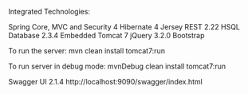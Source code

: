 Integrated Technologies:

Spring Core, MVC and Security 4
Hibernate 4
Jersey REST 2.22
HSQL Database 2.3.4
Embedded Tomcat 7
jQuery 3.2.0
Bootstrap

To run the server:
mvn clean install tomcat7:run

To run server in debug mode:
mvnDebug clean install tomcat7:run

Swagger UI 2.1.4
http://localhost:9090/swagger/index.html